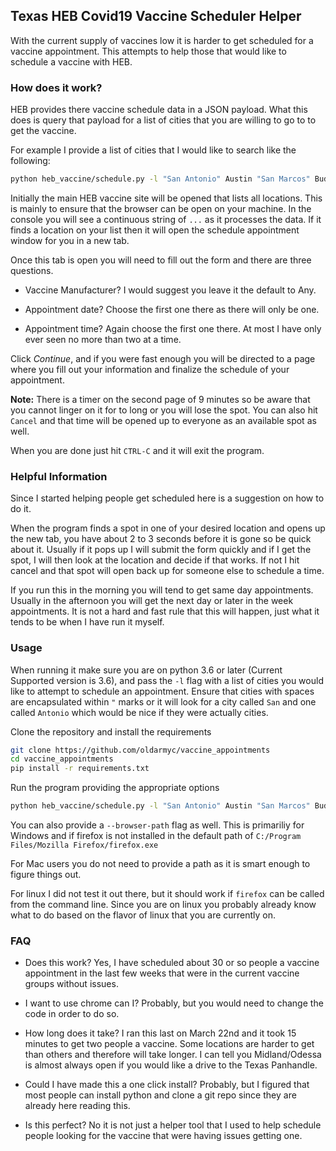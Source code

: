 ## Texas HEB Covid19 Vaccine Scheduler Helper

With the current supply of vaccines low it is harder to get scheduled for a vaccine appointment. This attempts to help those that would like to schedule a vaccine with HEB.

### How does it work?

HEB provides there vaccine schedule data in a JSON payload. What this does is query that payload for a list of cities that you are willing to go to to get the vaccine.

For example I provide a list of cities that I would like to search like the following:
```bash
python heb_vaccine/schedule.py -l "San Antonio" Austin "San Marcos" Buda Kyle
```

Initially the main HEB vaccine site will be opened that lists all locations. This is mainly to ensure that the browser can be open on your machine. In the console you will see a continuous string of `...` as it processes the data. If it finds a location on your list then it will open the schedule appointment window for you in a new tab.

Once this tab is open you will need to fill out the form and there are three questions.

- Vaccine Manufacturer? I would suggest you leave it the default to Any.

- Appointment date? Choose the first one there as there will only be one.

- Appointment time? Again choose the first one there. At most I have only ever seen no more than two at a time.

Click *Continue*, and if you were fast enough you will be directed to a page where you fill out your information and finalize the schedule of your appointment.

**Note:** There is a timer on the second page of 9 minutes so be aware that you cannot linger on it for to long or you will lose the spot. You can also hit `Cancel` and that time will be opened up to everyone as an available spot as well.

When you are done just hit `CTRL-C` and it will exit the program.

### Helpful Information

Since I started helping people get scheduled here is a suggestion on how to do it.

When the program finds a spot in one of your desired location and opens up the new tab, you have about 2 to 3 seconds before it is gone so be quick about it. Usually if it pops up I will submit the form quickly and if I get the spot, I will then look at the location and decide if that works. If not I hit cancel and that spot will open back up for someone else to schedule a time.

If you run this in the morning you will tend to get same day appointments. Usually in the afternoon you will get the next day or later in the week appointments. It is not a hard and fast rule that this will happen, just what it tends to be when I have run it myself.

### Usage

When running it make sure you are on python 3.6 or later (Current Supported version is 3.6), and pass the `-l` flag with a list of cities you would like to attempt to schedule an appointment. Ensure that cities with spaces are encapsulated within `"` marks or it will look for a city called `San` and one called `Antonio` which would be nice if they were actually cities.

Clone the repository and install the requirements
```bash
git clone https://github.com/oldarmyc/vaccine_appointments
cd vaccine_appointments
pip install -r requirements.txt
```

Run the program providing the appropriate options
```bash
python heb_vaccine/schedule.py -l "San Antonio" Austin "San Marcos" Buda Kyle
```

You can also provide a `--browser-path` flag as well. This is primariliy for Windows and if firefox is not installed in the default path of `C:/Program Files/Mozilla Firefox/firefox.exe`

For Mac users you do not need to provide a path as it is smart enough to figure things out.

For linux I did not test it out there, but it should work if `firefox` can be called from the command line. Since you are on linux you probably already know what to do based on the flavor of linux that you are currently on.

### FAQ

- Does this work? Yes, I have scheduled about 30 or so people a vaccine appointment in the last few weeks that were in the current vaccine groups without issues.

- I want to use chrome can I? Probably, but you would need to change the code in order to do so.

- How long does it take? I ran this last on March 22nd and it took 15 minutes to get two people a vaccine. Some locations are harder to get than others and therefore will take longer. I can tell you Midland/Odessa is almost always open if you would like a drive to the Texas Panhandle.

- Could I have made this a one click install? Probably, but I figured that most people can install python and clone a git repo since they are already here reading this.

- Is this perfect? No it is not just a helper tool that I used to help schedule people looking for the vaccine that were having issues getting one.
